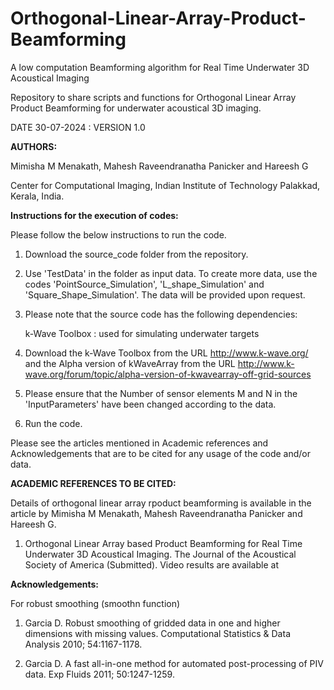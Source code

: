 # Orthogonal-Linear-Array-Product-Beamforming

A low computation Beamforming algorithm for Real Time Underwater 3D Acoustical Imaging

Repository to share scripts and functions for Orthogonal Linear Array Product Beamforming for underwater acoustical 3D imaging.

DATE 30-07-2024 : VERSION 1.0

**AUTHORS:**

Mimisha M Menakath, Mahesh Raveendranatha Panicker and Hareesh G

Center for Computational Imaging, Indian Institute of Technology Palakkad, Kerala, India.

**Instructions for the execution of codes:**

Please follow the below instructions to run the code.

1. Download the source_code folder from the repository.

2. Use 'TestData' in the folder as input data. To create more data, use the codes 'PointSource_Simulation', 'L_shape_Simulation' and 'Square_Shape_Simulation'. The data will be provided upon request.

3. Please note that the source code has the following dependencies:

   k-Wave Toolbox : used for simulating underwater targets

4. Download the k-Wave Toolbox from the URL http://www.k-wave.org/ and the Alpha version of kWaveArray from the URL http://www.k-wave.org/forum/topic/alpha-version-of-kwavearray-off-grid-sources

5. Please ensure that the Number of sensor elements M and N in the 'InputParameters' have been changed according to the data.

6. Run the code.

Please see the articles mentioned in Academic references and Acknowledgements that are to be cited for any usage of the code and/or data.

**ACADEMIC REFERENCES TO BE CITED:**

Details of orthogonal linear array rpoduct beamforming is available in the article by Mimisha M Menakath, Mahesh Raveendranatha Panicker and Hareesh G.

1. Orthogonal Linear Array based Product Beamforming for Real Time Underwater 3D Acoustical Imaging. The Journal of the Acoustical Society of America (Submitted).
Video results are available at 


**Acknowledgements:**

For robust smoothing (smoothn function)

1. Garcia D. Robust smoothing of gridded data in one and higher dimensions with missing values. Computational Statistics & Data Analysis 2010; 54:1167-1178.

2. Garcia D. A fast all-in-one method for automated post-processing of PIV data. Exp Fluids 2011; 50:1247-1259.


